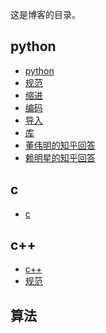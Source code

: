﻿这是博客的目录。

## python

- [python](https://gaoxinge.github.io/blog/python_python/)
- [规范](https://gaoxinge.github.io/blog/python_%E8%A7%84%E8%8C%83/)
- [缩进](https://gaoxinge.github.io/blog/python_%E7%BC%A9%E8%BF%9B/)
- [编码](https://gaoxinge.github.io/blog/python_%E7%BC%96%E7%A0%81/)
- [导入](https://gaoxinge.github.io/blog/python_%E5%AF%BC%E5%85%A5/)
- [库](https://gaoxinge.github.io/blog/python_%E5%BA%93/)
- [董伟明的知乎回答](https://gaoxinge.github.io/blog/python_%E8%91%A3%E4%BC%9F%E6%98%8E%E7%9A%84%E7%9F%A5%E4%B9%8E%E5%9B%9E%E7%AD%94/)
- [赖明星的知乎回答](https://gaoxinge.github.io/blog/python_%E8%B5%96%E6%98%8E%E6%98%9F%E7%9A%84%E7%9F%A5%E4%B9%8E%E5%9B%9E%E7%AD%94/)

## c

- [c](https://gaoxinge.github.io/blog/c_c/)

## c++

- [c++](https://gaoxinge.github.io/blog/c%2B%2B_c%2B%2B/)
- [规范]()

## 算法